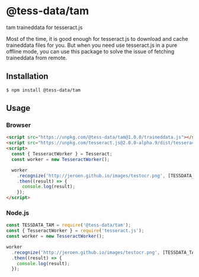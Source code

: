 # @tess-data/tam

tam traineddata for tesseract.js

Most of the time, it is good enough for tesseract.js to download and cache traineddata files for you.
But when you need use tesseract.js in a pure offline mode, you can use this package to solve the issue of fetching traineddata from remote.

## Installation

```
$ npm install @tess-data/tam
```

## Usage

### Browser

```html
<script src="https://unpkg.com/@tess-data/tam@1.0.0/traineddata.js"></script>
<script src="https://unpkg.com/tesseract.js@2.0.0-alpha.9/dist/tesseract.min.js"></script>
<script>
  const { TesseractWorker } = Tesseract;
  const worker = new TesseractWorker();

  worker
    .recognize('http://jeroen.github.io/images/testocr.png', [TESSDATA_TAM])
    .then((result) => {
      console.log(result);
    });
</script>
```

### Node.js

```javascript
const TESSDATA_TAM = require('@tess-data/tam');
const { TesseractWorker } = require('tesseract.js');
const worker = new TesseractWorker();

worker
  .recognize('http://jeroen.github.io/images/testocr.png', [TESSDATA_TAM])
  .then((result) => {
    console.log(result);
  });
```

